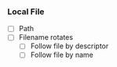 ### Local File

* [ ] Path
* [ ] Filename rotates
	* [ ] Follow file by descriptor
	* [ ] Follow file by name
